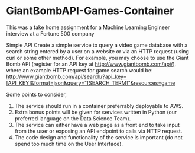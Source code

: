 # GiantBombAPI-Games-Container

This was a take home assignment for a Machine Learning Engineer interview at a Fortune 500 company

Simple API
Create a simple service to query a video game database with a search string entered by a user on a website or via an HTTP request (using curl or some other method). For example, you may choose to use the Giant Bomb API (register for an API key at http://www.giantbomb.com/api/), where an example HTTP request for game search would be:
http://www.giantbomb.com/api/search/?api_key=[API_KEY]&format=json&query="[SEARCH_TERM]"&resources=game

Some points to consider,
1) The service should run in a container preferrably deployable to AWS.
2) Extra bonus points will be given for services written in Python (our preferred language on the Data Science Team).
3) The service can either have a web page as a front end to take input from the user or exposing an API endpoint to calls via HTTP request.
4) The code design and functionality of the service is important (do not spend too much time on the User Interface).
